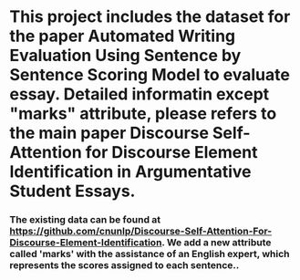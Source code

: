 # This project includes the dataset for the paper Automated Writing Evaluation Using Sentence by Sentence Scoring Model to evaluate essay. Detailed informatin except "marks" attribute, please refers to the main paper Discourse Self-Attention for Discourse Element Identification in Argumentative Student Essays.
### The existing data can be found at https://github.com/cnunlp/Discourse-Self-Attention-For-Discourse-Element-Identification. We add a new attribute called 'marks' with the assistance of an English expert, which represents the scores assigned to each sentence..

